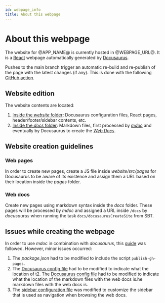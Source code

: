 ```yaml
---
id: webpage_info
title: About this webpage
---
```


# About this webpage

The website for @APP_NAME@ is currently hosted in @WEBPAGE_URL@. It is a [React](https://reactjs.org/) webpage
automatically generated by [Docusaurus](https://docusaurus.io/).

Pushes to the main branch trigger an automatic re-build and re-publish of the page with the latest changes (if any).
This is done with the
following [GitHub action](https://github.com/weso/rdfshape-api/blob/master/.github/workflows/publish_gh_pages.yml).

## Website edition

The website contents are located:

1. <ins>Inside the _[website](https://github.com/weso/rdfshape-api/tree/master/website)_ folder</ins>: Docusaurus
   configuration files, React pages, header/footer/sidebar contents, etc.
2. <ins>Inside the _[docs](https://github.com/weso/rdfshape-api/tree/master/docs)_ folder</ins>: Markdown files, first
   processed by _[mdoc](https://scalameta.org/mdoc/)_ and eventually by Docusaurus to create
   the _[Web Docs](https://www.weso.es/rdfshape-api/docs/)_.

## Website creation guidelines

### Web pages

In order to create new pages, create a JS file inside _website/src/pages_ for Docusaurus to be aware of its existence
and assign them a URL based on their location inside the _pages_ folder.

### Web docs

Create new pages using markdown syntax inside the _docs_ folder. These pages will be processed by _mdoc_ and assigned a
URL inside `/docs` by _docusaurus_ when running the task `docs/docusaurusCreateSite` from SBT.

## Issues while creating the webpage

In order to use _mdoc_ in combination with _docusaurus_, this [guide](https://scalameta.org/mdoc/docs/docusaurus.html)
was followed. However, minor issues occurred:

1. The _package.json_ had to be modified to include the script `publish-gh-pages`.
2. The [Docusaurus config file](https://github.com/weso/rdfshape-api/blob/master/website/docusaurus.config.js) had to be
   modified to indicate what the location of t2.
   The [Docusaurus config file](https://github.com/weso/rdfshape-api/blob/master/website/docusaurus.config.js) had to be
   modified to indicate what the location of the markdown files with the web docs is.he markdown files with the web docs
   is.
3. The [sidebar configuration file](https://github.com/weso/rdfshape-api/blob/master/website/sidebars.js) was modified
   to customize the sidebar that is used as navigation when browsing the web docs.